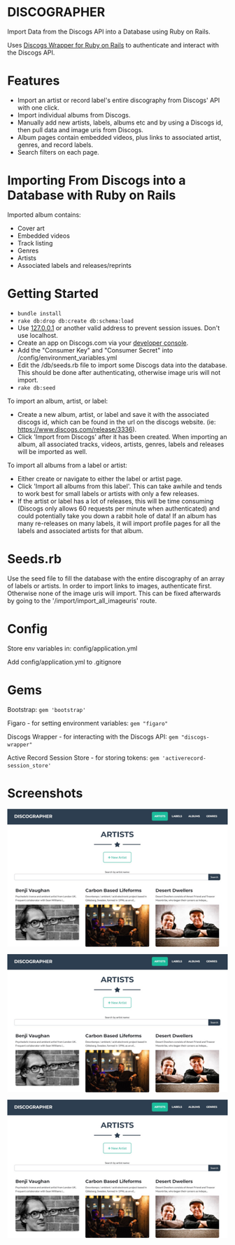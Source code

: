 # DISCOGRAPHER

Import Data from the Discogs API into a Database using Ruby on Rails.

Uses [Discogs Wrapper for Ruby on Rails](https://github.com/buntine/discogs) to authenticate and interact with the Discogs API.

# Features
* Import an artist or record label's entire discography from Discogs' API with one click.
* Import individual albums from Discogs.
* Manually add new artists, labels, albums etc and by using a Discogs id, then pull data and image uris from Discogs.
* Album pages contain embedded videos, plus links to associated artist, genres, and record labels.
* Search filters on each page. 

# Importing From Discogs into a Database with Ruby on Rails

Imported album contains:
* Cover art
* Embedded videos
* Track listing
* Genres
* Artists
* Associated labels and releases/reprints

# Getting Started
* `bundle install`
* `rake db:drop db:create db:schema:load`
* Use [127.0.0.1](http://127.0.0.1:3000/) or another valid address to prevent session issues. Don't use localhost.
* Create an app on Discogs.com via your [developer console](https://www.discogs.com/settings/developers).
* Add the "Consumer Key" and "Consumer Secret" into /config/environment_variables.yml
* Edit the /db/seeds.rb file to import some Discogs data into the database. This should be done after authenticating, otherwise image uris will not import.
* `rake db:seed`

To import an album, artist, or label:
* Create a new album, artist, or label and save it with the associated discogs id, which can be found in the url on the discogs website. (ie: https://www.discogs.com/release/3336).
* Click 'Import from Discogs' after it has been created. When importing an album, all associated tracks, videos, artists, genres, labels and releases will be imported as well.

To import all albums from a label or artist:
* Either create or navigate to either the label or artist page.
* Click 'Import all albums from this label'. This can take awhile and tends to work best for small labels or artists with only a few releases.
* If the artist or label has a lot of releases, this will be time consuming (Discogs only allows 60 requests per minute when authenticated) and could potentially take you down a rabbit hole of data! If an album has many re-releases on many labels, it will import profile pages for all the labels and associated artists for that album.

# Seeds.rb

Use the seed file to fill the database with the entire discography of an array of labels or artists. In order to import links to images, authenticate first. Otherwise none of the image uris will import. This can be fixed afterwards by going to the '/import/import_all_imageuris' route.
 

# Config

Store env variables in: config/application.yml

Add config/application.yml to .gitignore

# Gems

Bootstrap: `gem 'bootstrap'`

Figaro - for setting environment variables: `gem "figaro"`

Discogs Wrapper - for interacting with the Discogs API: `gem "discogs-wrapper"`

Active Record Session Store - for storing tokens: `gem 'activerecord-session_store'`

# Screenshots

![Album Page](https://github.com/chriskomus/discographer/blob/main/app/assets/images/readme_1.jpg?raw=true)

![Artist Listings](https://github.com/chriskomus/discographer/blob/main/app/assets/images/readme_1.jpg?raw=true)

![Artist Profile](https://github.com/chriskomus/discographer/blob/main/app/assets/images/readme_1.jpg?raw=true)